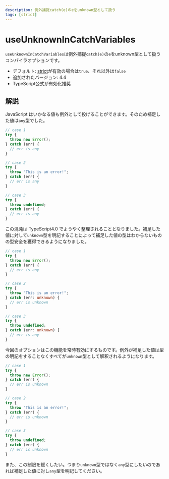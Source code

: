 ```yaml
---
description: 例外捕捉catch(e)のeをunknown型として扱う
tags: [strict]
---
```


# useUnknownInCatchVariables

`useUnknownInCatchVariables`は例外捕捉`catch(e)`の`e`をunknown型として扱うコンパイラオプションです。

- デフォルト: [strict](./strict.md)が有効の場合は`true`、それ以外は`false`
- 追加されたバージョン: 4.4
- TypeScript公式が有効化推奨

## 解説

JavaScript はいかなる値も例外として投げることができます。そのため補足した値は`any`型でした。

```ts
// case 1
try {
  throw new Error();
} catch (err) {
  // err is any
}

// case 2
try {
  throw "This is an error!";
} catch (err) {
  // err is any
}

// case 3
try {
  throw undefined;
} catch (err) {
  // err is any
}
```

この混沌は TypeScript4.0 でようやく整理されることとなりました。補足した値に対して`unknown`型を明記することによって補足した値の型はわからないものの型安全を獲得できるようになりました。

```ts
// case 1
try {
  throw new Error();
} catch (err) {
  // err is any
}

// case 2
try {
  throw "This is an error!";
} catch (err: unknown) {
  // err is unknown
}

// case 3
try {
  throw undefined;
} catch (err: unknown) {
  // err is any
}
```

今回のオプションはこの機能を常時有効にするものです。例外が補足した値は型の明記をすることなくすべてが`unknown`型として解釈されるようになります。

```ts
// case 1
try {
  throw new Error();
} catch (err) {
  // err is unknown
}

// case 2
try {
  throw "This is an error!";
} catch (err) {
  // err is unknown
}

// case 3
try {
  throw undefined;
} catch (err) {
  // err is unknown
}
```

また、この制限を緩くしたい。つまり`unknown`型ではなく`any`型にしたいのであれば補足した値に対し`any`型を明記してください。
